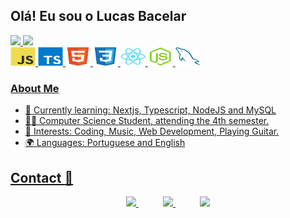 
## Olá! Eu sou o Lucas Bacelar

 <div>
  <a href="https://github.com/KiwiDev808">
  <img height="180em" src="https://github-readme-stats.vercel.app/api?username=KiwiDev808&show_icons=true&theme=dracula&include_all_commits=true&count_private=true"/>
  <img height="180em" src="https://github-readme-stats.vercel.app/api/top-langs/?username=KiwiDev808&layout=compact&langs_count=7&theme=dracula"/>
 </div>
 <div style="dispĺay: inline-block">
    <img height="30" width="40" alt="Javascript" src="https://raw.githubusercontent.com/devicons/devicon/master/icons/javascript/javascript-original.svg">
    <img height="30" width="40" src="https://github.com/devicons/devicon/blob/master/icons/typescript/typescript-original.svg">
    <img height="30" width="40" src="https://raw.githubusercontent.com/devicons/devicon/master/icons/html5/html5-original.svg">
    <img height="30" width="40" src="https://raw.githubusercontent.com/devicons/devicon/master/icons/css3/css3-original.svg">
    <img height="30" width="40" src="https://github.com/devicons/devicon/blob/master/icons/react/react-original.svg">
    <img height="30" width="40" src="https://github.com/devicons/devicon/blob/master/icons/nodejs/nodejs-original.svg">
    <img height="30" width="40" src="https://raw.githubusercontent.com/devicons/devicon/master/icons/mysql/mysql-original.svg">
 </div>

### About Me

- 🌱 Currently learning: Nextjs, Typescript, NodeJS and MySQL
- 👨‍💻 Computer Science Student, attending the 4th semester.
- 💙 Interests: Coding, Music, Web Development, Playing Guitar.
- 🌍 Languages: Portuguese and English

## Contact :iphone:

<p align="center">
    <a href="https://github.com/KiwiDev808">
        <img  src="https://img.shields.io/badge/github-%23100000.svg?&style=for-the-badge&logo=github&logoColor=white&link=mailto:https://github.com/KiwiDev808">
    </a>
    &nbsp;&nbsp;&nbsp;&nbsp;&nbsp;&nbsp;&nbsp;&nbsp;&nbsp;
    <a href="mailto:lucasbacelasub@gmail.com">
        <img src="https://img.shields.io/badge/gmail-D14836?&style=for-the-badge&logo=gmail&logoColor=white&link=mailto:lucasbacelasub@gmail.com">
    </a>
    &nbsp;&nbsp;&nbsp;&nbsp;&nbsp;&nbsp;&nbsp;&nbsp;&nbsp;
    <a href="https://www.linkedin.com/in/lucas-bacelar-de-souza-51455512a/">
        <img src="https://img.shields.io/badge/linkedin-%230077B5.svg?&style=for-the-badge&logo=linkedin&logoColor=white&link=mailto:https://www.linkedin.com/in/lucas-bacelar-de-souza-51455512a/">
    </a>
</p>
